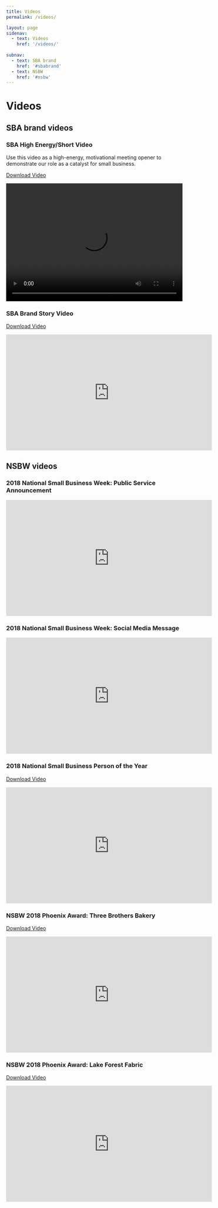 ```yaml
---
title: Videos
permalink: /videos/

layout: page
sidenav:
  - text: Videos
    href: '/videos/'
    
subnav:
  - text: SBA brand
    href: '#sbabrand'
  - text: NSBW
    href: '#nsbw'
---
```


# Videos

<a name="sbabrand"></a>
## SBA brand videos

### SBA High Energy/Short Video
Use this video as a high-energy, motivational meeting opener to demonstrate our role as a catalyst for small business.

<a class="usa-button" href="{{ site.baseurl }}/assets/sba/video/sba-reveal-url.mp4.zip">Download Video</a>
  
<video width="480" height="320" controls="controls">
<source src="{{ site.baseurl }}/assets/sba/video/sba-reveal-url.mp4" type="video/mp4">
</video>

### SBA Brand Story Video

<a class="usa-button" href="{{ site.baseurl }}/assets/sba/video/sba-brand-story-video.zip">Download Video</a>
  
<iframe width="560" height="315" src="https://www.youtube.com/embed/vNMdoB-CCKg" frameborder="0" allow="autoplay; encrypted-media" allowfullscreen></iframe>

<a name="nsbw"></a>
## NSBW videos

### 2018 National Small Business Week: Public Service Announcement
<iframe width="560" height="315" src="https://www.youtube.com/embed/2a2QSpVBPKE" frameborder="0" allow="autoplay; encrypted-media" allowfullscreen></iframe>

### 2018 National Small Business Week: Social Media Message
<iframe width="560" height="315" src="https://www.youtube.com/embed/hsfE5cIRxT4" frameborder="0" allow="autoplay; encrypted-media" allowfullscreen></iframe>

### 2018 National Small Business Person of the Year
<a class="usa-button" href="{{ site.baseurl }}/assets/sba/video/SBA_SuccessStory_v08.mp4.zip">Download Video</a>
<iframe width="560" height="315" src="https://www.youtube.com/embed/XdbRk_h7QBU" frameborder="0" allow="autoplay; encrypted-media" allowfullscreen></iframe>

### NSBW 2018 Phoenix Award: Three Brothers Bakery
<a class="usa-button" href="{{ site.baseurl }}/assets/sba/video/NSBW2018-Phoenix-Award-Three-Brothers-Bakery-FINAL.mp4.zip">Download Video</a>
<iframe width="560" height="315" src="https://www.youtube.com/embed/2N_rRM3MS1E" frameborder="0" allow="autoplay; encrypted-media" allowfullscreen></iframe>

### NSBW 2018 Phoenix Award: Lake Forest Fabric
<a class="usa-button" href="{{ site.baseurl }}/assets/sba/video/NSBW2018-Phoenix-Award-Forest-Lake-Fabric-FINAL.mp4.zip">Download Video</a>
<iframe width="560" height="315" src="https://www.youtube.com/embed/pmqoc7KPNPw" frameborder="0" allow="autoplay; encrypted-media" allowfullscreen></iframe>
